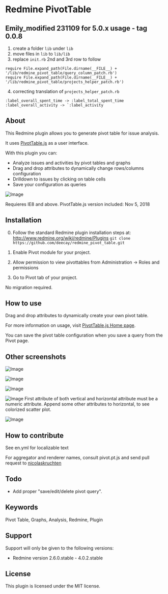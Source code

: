 # Redmine PivotTable

## Emily_modified 231109 for 5.0.x usage - tag 0.0.8

1. create a folder `lib` under `lib`
2. move files in `lib` to `lib/lib`
3. replace `init.rb` 2nd and 3rd row to follow
```
require File.expand_path(File.dirname(__FILE__) + '/lib/redmine_pivot_table/query_column_patch.rb')
require File.expand_path(File.dirname(__FILE__) + '/lib/redmine_pivot_table/projects_helper_patch.rb')
```
4. correcting translation of `projects_helper_patch.rb` 
```
:label_overall_spent_time -> :label_total_spent_time
:label_overall_activity -> `:label_activity
```

## About

This Redmine plugin allows you to generate pivot table for issue analysis.

It uses [PivotTable.js](http://nicolas.kruchten.com/pivottable/examples/) as a user interface.

With this plugin you can:
* Analyze issues and activities by pivot tables and graphs
* Drag and drop attributes to dynamically change rows/columns configuration
* Drilldown to issues by clicking on table cells
* Save your configuration as queries

![Image](https://raw.github.com/wiki/deecay/redmine_pivot_table/images/table_simple.jpg)

Requieres IE8 and above.
PivotTable.js version included: Nov 5, 2018


## Installation

0. Follow the standard Redmine plugin installation steps at: http://www.redmine.org/wiki/redmine/Plugins
``git clone https://github.com/deecay/redmine_pivot_table.git``
1. Enable Pivot module for your project.

2. Allow permission to view pivottables from Administration -> Roles and permissions

3. Go to Pivot tab of your project.

No migration required.


## How to use

Drag and drop attributes to dynamically create your own pivot table.

For more information on usage, visit [PivotTable.js Home page](http://nicolas.kruchten.com/pivottable/examples/).

You can save the pivot table configuration when you save a query from the Pivot page.

## Other screenshots

![Image](https://raw.github.com/wiki/deecay/redmine_pivot_table/images/heatmap.jpg)

![Image](https://raw.github.com/wiki/deecay/redmine_pivot_table/images/line.jpg)

![Image](https://raw.github.com/wiki/deecay/redmine_pivot_table/images/bar.jpg)

![Image](https://raw.github.com/wiki/deecay/redmine_pivot_table/images/scatter.jpg)
First attribute of both vertical and horizontal attribute must be a numeric attribute. Append some other attributes to horizontal, to see colorized scatter plot.

![Image](https://raw.github.com/wiki/deecay/redmine_pivot_table/images/activity.jpg)

## How to contribute

See en.yml for localizable text

For aggregator and renderer names, consult pivot.pt.js and send pull request to [nicolaskruchten](https://github.com/nicolaskruchten/pivottable)

## Todo

* Add proper "save/edit/delete pivot query".


## Keywords

Pivot Table, Graphs, Analysis, Redmine, Plugin


## Support

Support will only be given to the following versions:

* Redmine version                2.6.0.stable - 4.0.2.stable


## License

This plugin is licensed under the MIT license.



